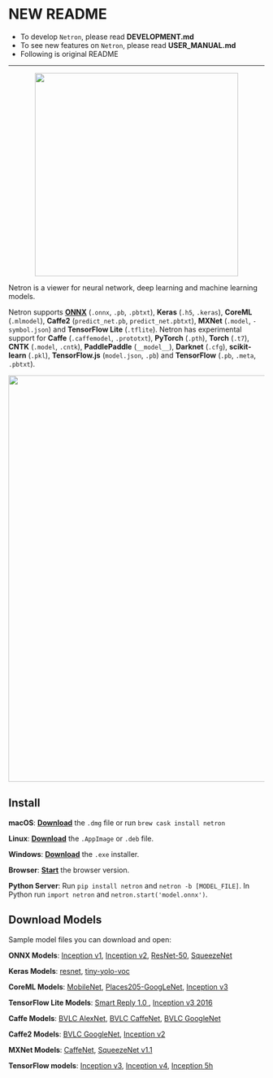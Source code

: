 # NEW README

- To develop `Netron`, please read **DEVELOPMENT.md**
- To see new features on `Netron`, please read **USER_MANUAL.md**
- Following is original README

---

<p align='center'><a href='https://github.com/lutzroeder/netron'><img width='400' src='media/logo.png'/></a></p>

Netron is a viewer for neural network, deep learning and machine learning models. 

Netron supports **[ONNX](http://onnx.ai)** (`.onnx`, `.pb`, `.pbtxt`), **Keras** (`.h5`, `.keras`), **CoreML** (`.mlmodel`), **Caffe2** (`predict_net.pb`, `predict_net.pbtxt`), **MXNet** (`.model`, `-symbol.json`) and **TensorFlow Lite** (`.tflite`). Netron has experimental support for **Caffe** (`.caffemodel`, `.prototxt`), **PyTorch** (`.pth`), **Torch** (`.t7`), **CNTK** (`.model`, `.cntk`), **PaddlePaddle** (`__model__`), **Darknet** (`.cfg`), **scikit-learn** (`.pkl`), **TensorFlow.js** (`model.json`, `.pb`) and **TensorFlow** (`.pb`, `.meta`, `.pbtxt`).

<p align='center'><a href='https://www.lutzroeder.com/ai'><img src='media/screenshot.png' width='800'></a></p>

## Install

**macOS**: [**Download**](https://github.com/lutzroeder/netron/releases/latest) the `.dmg` file or run `brew cask install netron`

**Linux**: [**Download**](https://github.com/lutzroeder/netron/releases/latest) the `.AppImage` or `.deb` file. 

**Windows**: [**Download**](https://github.com/lutzroeder/netron/releases/latest) the `.exe` installer.

**Browser**: [**Start**](https://www.lutzroeder.com/ai/netron) the browser version.

**Python Server**: Run `pip install netron` and `netron -b [MODEL_FILE]`. In Python run `import netron` and `netron.start('model.onnx')`.

## Download Models

Sample model files you can download and open:

**ONNX Models**: [Inception v1](https://s3.amazonaws.com/download.onnx/models/inception_v1.tar.gz), [Inception v2](https://s3.amazonaws.com/download.onnx/models/inception_v2.tar.gz), [ResNet-50](https://s3.amazonaws.com/download.onnx/models/resnet50.tar.gz), [SqueezeNet](https://s3.amazonaws.com/download.onnx/models/squeezenet.tar.gz)

**Keras Models**: [resnet](https://github.com/Hyperparticle/one-pixel-attack-keras/raw/master/networks/models/resnet.h5), [tiny-yolo-voc](https://github.com/hollance/YOLO-CoreML-MPSNNGraph/raw/master/Convert/yad2k/model_data/tiny-yolo-voc.h5)

**CoreML Models**: [MobileNet](https://docs-assets.developer.apple.com/coreml/models/MobileNet.mlmodel), [Places205-GoogLeNet](https://docs-assets.developer.apple.com/coreml/models/GoogLeNetPlaces.mlmodel), [Inception v3](https://docs-assets.developer.apple.com/coreml/models/Inceptionv3.mlmodel)

**TensorFlow Lite Models**: [Smart Reply 1.0 ](https://storage.googleapis.com/download.tensorflow.org/models/tflite/smartreply_1.0_2017_11_01.zip), [Inception v3 2016](https://storage.googleapis.com/download.tensorflow.org/models/tflite/inception_v3_slim_2016_android_2017_11_10.zip)

**Caffe Models**: [BVLC AlexNet](http://dl.caffe.berkeleyvision.org/bvlc_alexnet.caffemodel), [BVLC CaffeNet](http://dl.caffe.berkeleyvision.org/bvlc_reference_caffenet.caffemodel), [BVLC GoogleNet](http://dl.caffe.berkeleyvision.org/bvlc_googlenet.caffemodel)

**Caffe2 Models**: [BVLC GoogleNet](https://github.com/caffe2/models/raw/master/bvlc_googlenet/predict_net.pb), [Inception v2](https://github.com/caffe2/models/raw/master/inception_v2/predict_net.pb)

**MXNet Models**: [CaffeNet](http://data.dmlc.ml/models/imagenet/squeezenet/squeezenet_v1.1-symbol.json), [SqueezeNet v1.1](https://mxnet.incubator.apache.org/model_zoo/index.html)

**TensorFlow models**: [Inception v3](https://storage.googleapis.com/download.tensorflow.org/models/inception_v3_2016_08_28_frozen.pb.tar.gz), [Inception v4](https://storage.googleapis.com/download.tensorflow.org/models/inception_v4_2016_09_09_frozen.pb.tar.gz), [Inception 5h](https://storage.googleapis.com/download.tensorflow.org/models/inception5h.zip)
